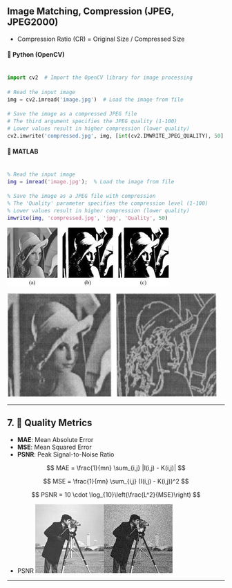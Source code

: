 ## Image Matching, Compression (JPEG, JPEG2000)

- Compression Ratio (CR) = Original Size / Compressed Size


#### 🐍 Python (OpenCV)

```python

import cv2  # Import the OpenCV library for image processing

# Read the input image
img = cv2.imread('image.jpg')  # Load the image from file

# Save the image as a compressed JPEG file
# The third argument specifies the JPEG quality (1-100)
# Lower values result in higher compression (lower quality)
cv2.imwrite('compressed.jpg', img, [int(cv2.IMWRITE_JPEG_QUALITY), 50]

```

#### 🧠 MATLAB

```matlab

% Read the input image
img = imread('image.jpg');  % Load the image from file

% Save the image as a JPEG file with compression
% The 'Quality' parameter specifies the compression level (1-100)
% Lower values result in higher compression (lower quality)
imwrite(img, 'compressed.jpg', 'jpg', 'Quality', 50)

```
![alt](phOotos/CompressionJPEG.jpg)

![alt](phOotos/compression.png)

---

## 7. 📏 Quality Metrics

- **MAE**: Mean Absolute Error
- **MSE**: Mean Squared Error
- **PSNR**: Peak Signal-to-Noise Ratio

$$ MAE = \frac{1}{mn} \sum_{i,j} |I(i,j) - K(i,j)| $$

$$ MSE = \frac{1}{mn} \sum_{i,j} (I(i,j) - K(i,j))^2 $$

$$ PSNR = 10 \cdot \log_{10}\left(\frac{L^2}{MSE}\right) $$
- PSNR
![alt](phOotos/psnrs.jpg)


---